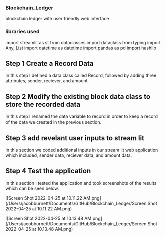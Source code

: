### Blockchain_Ledger
blockchain ledger with user friendly web interface
### libraries used
import streamlit as st
from dataclasses import dataclass
from typing import Any, List
import datetime as datetime
import pandas as pd
import hashlib
## Step 1 Create a Record Data
In this step I defined a data class called Record, followed by adding three attributes, sender, reciever,
and amount
## Step 2 Modify the existing block data class to store the recorded data
In this step I renamed the data variable to record in order to keep a record of the data we created in the
previous section.
## Step 3 add revelant user inputs to stream lit
In this section we coded additional inputs in our stream lit web application which included,
sender data, reciever data, and amount data.
## Step 4 Test the application
In this section I tested the application and took screenshots of the results which can be seen below.

![Screen Shot 2022-04-25 at 10.11.22 AM.png](/Users/jacobburnett/Documents/GitHub/Blockchain_Ledger/Screen Shot 2022-04-25 at 10.11.22 AM.png)

![Screen Shot 2022-04-25 at 10.13.48 AM.png](/Users/jacobburnett/Documents/GitHub/Blockchain_Ledger/Screen Shot 2022-04-25 at 10.13.48 AM.png)
